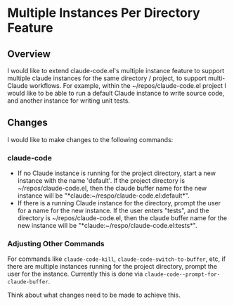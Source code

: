 # Multiple Instances Per Directory Feature

## Overview

I would like to extend claude-code.el's multiple instance feature to support multiple claude instances for the same directory / project, to support multi-Claude workflows. For example, within the ~/repos/claude-code.el project I would like to be able to run a default Claude instance to write source code, and another instance for writing unit tests. 

## Changes

I would like to make changes to the following commands:

### claude-code

- If no Claude instance is running for the project directory, start a new instance with the name 'default'. If the project directory is ~/repos/claude-code.el, then the claude buffer name for the new instance will be "*claude:~/respo/claude-code.el:default*".
- If there is a running Claude instance for the directory, prompt the user for a name for the new instance. If the user enters "tests", and the directory is ~/repos/claude-code.el, then the claude buffer name for the new instance will be "*claude:~/respo/claude-code.el:tests*". 

### Adjusting Other Commands

For commands like `claude-code-kill`, `claude-code-switch-to-buffer`, etc, if there are multiple instances running for the project directory, prompt the user for the instance. Currently this is done  via `claude-code--prompt-for-claude-buffer`.

Think about what  changes need to be made to achieve this.


